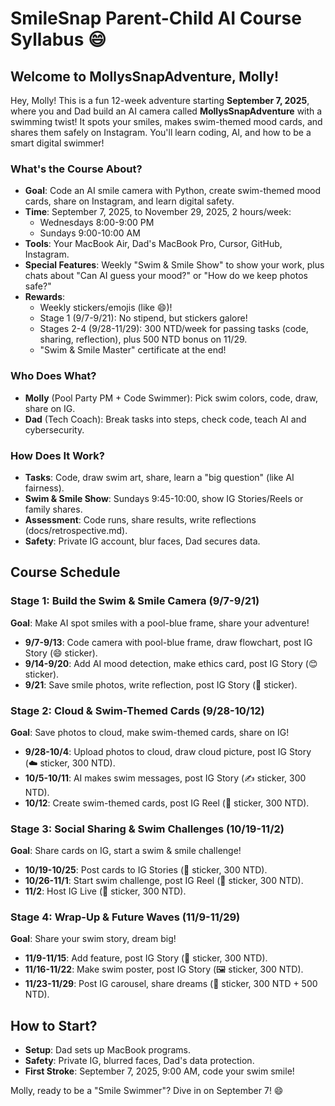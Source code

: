 # SmileSnap Parent-Child AI Course Syllabus 😄

## Welcome to MollysSnapAdventure, Molly!

Hey, Molly! This is a fun 12-week adventure starting **September 7, 2025**, where you and Dad build an AI camera called **MollysSnapAdventure** with a swimming twist! It spots your smiles, makes swim-themed mood cards, and shares them safely on Instagram. You'll learn coding, AI, and how to be a smart digital swimmer!

### What's the Course About?
- **Goal**: Code an AI smile camera with Python, create swim-themed mood cards, share on Instagram, and learn digital safety.
- **Time**: September 7, 2025, to November 29, 2025, 2 hours/week:
  - Wednesdays 8:00-9:00 PM
  - Sundays 9:00-10:00 AM
- **Tools**: Your MacBook Air, Dad's MacBook Pro, Cursor, GitHub, Instagram.
- **Special Features**: Weekly "Swim & Smile Show" to show your work, plus chats about "Can AI guess your mood?" or "How do we keep photos safe?"
- **Rewards**:
  - Weekly stickers/emojis (like 😄)!
  - Stage 1 (9/7-9/21): No stipend, but stickers galore!
  - Stages 2-4 (9/28-11/29): 300 NTD/week for passing tasks (code, sharing, reflection), plus 500 NTD bonus on 11/29.
  - "Swim & Smile Master" certificate at the end!

### Who Does What?
- **Molly** (Pool Party PM + Code Swimmer): Pick swim colors, code, draw, share on IG.
- **Dad** (Tech Coach): Break tasks into steps, check code, teach AI and cybersecurity.

### How Does It Work?
- **Tasks**: Code, draw swim art, share, learn a "big question" (like AI fairness).
- **Swim & Smile Show**: Sundays 9:45-10:00, show IG Stories/Reels or family shares.
- **Assessment**: Code runs, share results, write reflections (docs/retrospective.md).
- **Safety**: Private IG account, blur faces, Dad secures data.

## Course Schedule

### Stage 1: Build the Swim & Smile Camera (9/7-9/21)
**Goal**: Make AI spot smiles with a pool-blue frame, share your adventure!
- **9/7-9/13**: Code camera with pool-blue frame, draw flowchart, post IG Story (😄 sticker).
- **9/14-9/20**: Add AI mood detection, make ethics card, post IG Story (😊 sticker).
- **9/21**: Save smile photos, write reflection, post IG Story (🌟 sticker).

### Stage 2: Cloud & Swim-Themed Cards (9/28-10/12)
**Goal**: Save photos to cloud, make swim-themed cards, share on IG!
- **9/28-10/4**: Upload photos to cloud, draw cloud picture, post IG Story (☁️ sticker, 300 NTD).
- **10/5-10/11**: AI makes swim messages, post IG Story (✍️ sticker, 300 NTD).
- **10/12**: Create swim-themed cards, post IG Reel (🎨 sticker, 300 NTD).

### Stage 3: Social Sharing & Swim Challenges (10/19-11/2)
**Goal**: Share cards on IG, start a swim & smile challenge!
- **10/19-10/25**: Post cards to IG Stories (📱 sticker, 300 NTD).
- **10/26-11/1**: Start swim challenge, post IG Reel (🤝 sticker, 300 NTD).
- **11/2**: Host IG Live (🎥 sticker, 300 NTD).

### Stage 4: Wrap-Up & Future Waves (11/9-11/29)
**Goal**: Share your swim story, dream big!
- **11/9-11/15**: Add feature, post IG Story (🔧 sticker, 300 NTD).
- **11/16-11/22**: Make swim poster, post IG Story (🖼️ sticker, 300 NTD).
- **11/23-11/29**: Post IG carousel, share dreams (🎉 sticker, 300 NTD + 500 NTD).

## How to Start?
- **Setup**: Dad sets up MacBook programs.
- **Safety**: Private IG, blurred faces, Dad's data protection.
- **First Stroke**: September 7, 2025, 9:00 AM, code your swim smile!

Molly, ready to be a "Smile Swimmer"? Dive in on September 7! 😄
